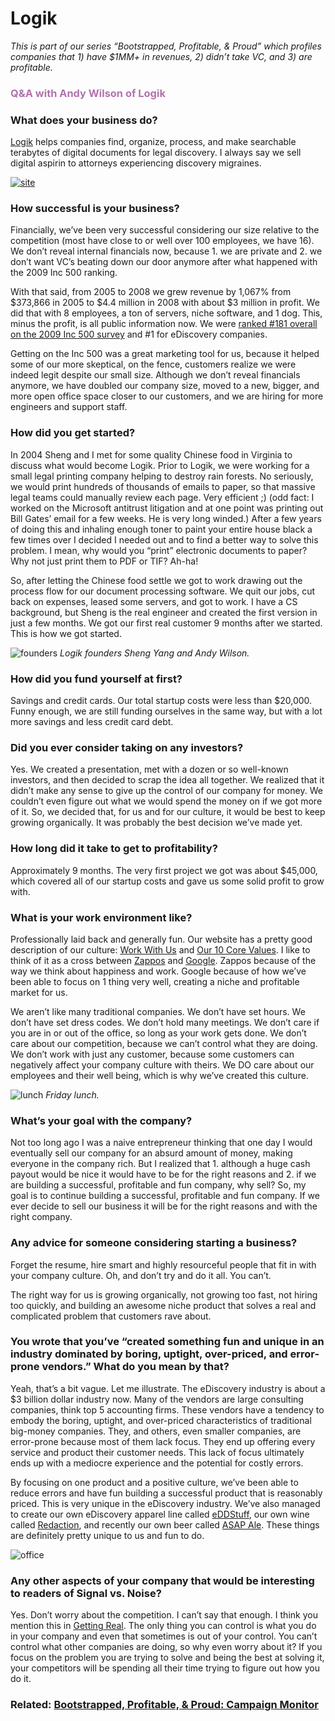 # Logik

<em>This is part of our series “Bootstrapped, Profitable, &amp; Proud” which profiles companies that 1) have $1MM+ in revenues, 2) didn’t take VC, and 3) are profitable.</em>

### <span style="color: #b173ad;">Q&amp;A with Andy Wilson of Logik</span>

### What does your business do?
<a href="http://logik.com/">Logik</a> helps companies find, organize, process, and make searchable terabytes of digital documents for legal discovery. I always say we sell digital aspirin to attorneys experiencing discovery migraines.

<a href="http://logik.com/" class="image">![site](assets/images/logik_website1.jpg)</a>

### How successful is your business?
Financially, we’ve been very successful considering our size relative to the competition (most have close to or well over 100 employees, we have 16). We don’t reveal internal financials now, because 1. we are private and 2. we don’t want VC’s beating down our door anymore after what happened with the 2009 Inc 500 ranking.

With that said, from 2005 to 2008 we grew revenue by 1,067% from $373,866 in 2005 to $4.4 million in 2008 with about $3 million in profit. We did that with 8 employees, a ton of servers, niche software, and 1 dog. This, minus the profit, is all public information now. We were <a href="http://www.inc.com/inc5000/2009/company-profile.html?id=200901810">ranked #181 overall on the 2009 Inc 500 survey</a> and #1 for eDiscovery companies.

Getting on the Inc 500 was a great marketing tool for us, because it helped some of our more skeptical, on the fence, customers realize we were indeed legit despite our small size. Although we don’t reveal financials anymore, we have doubled our company size, moved to a new, bigger, and more open office space closer to our customers, and we are hiring for more engineers and support staff.

### How did you get started?
In 2004 Sheng and I met for some quality Chinese food in Virginia to discuss what would become Logik. Prior to Logik, we were working for a small legal printing company helping to destroy rain forests. No seriously, we would print hundreds of thousands of emails to paper, so that massive legal teams could manually review each page. Very efficient ;) (odd fact: I worked on the Microsoft antitrust litigation and at one point was printing out Bill Gates’ email for a few weeks. He is very long winded.) After a few years of doing this and inhaling enough toner to paint your entire house black a few times over I decided I needed out and to find a better way to solve this problem. I mean, why would you “print” electronic documents to paper? Why not just print them to <span class="caps">PDF</span> or <span class="caps">TIF</span>? Ah-ha!

So, after letting the Chinese food settle we got to work drawing out the process flow for our document processing software. We quit our jobs, cut back on expenses, leased some servers, and got to work. I have a CS background, but Sheng is the real engineer and created the first version in just a few months. We got our first real customer 9 months after we started. This is how we got started.

![founders](assets/images/logik_founders.jpg)
<em>Logik founders Sheng Yang and Andy Wilson.</em>

### How did you fund yourself at first?
Savings and credit cards. Our total startup costs were less than $20,000. Funny enough, we are still funding ourselves in the same way, but with a lot more savings and less credit card debt.

### Did you ever consider taking on any investors?
Yes. We created a presentation, met with a dozen or so well-known investors, and then decided to scrap the idea all together. We realized that it didn’t make any sense to give up the control of our company for money. We couldn’t even figure out what we would spend the money on if we got more of it. So, we decided that, for us and for our culture, it would be best to keep growing organically. It was probably the best decision we’ve made yet.

### How long did it take to get to profitability?
Approximately 9 months. The very first project we got was about $45,000, which covered all of our startup costs and gave us some solid profit to grow with.

### What is your work environment like?
Professionally laid back and generally fun. Our website has a pretty good description of our culture: <a href="http://logik.com/about/work_with_us/">Work With Us</a> and <a href="http://logik.com/about/our_values">Our 10 Core Values</a>. I like to think of it as a cross between <a href="http://www.zappos.com/">Zappos</a> and <a href="http://www.google.com/">Google</a>. Zappos because of the way we think about happiness and work. Google because of how we’ve been able to focus on 1 thing very well, creating a niche and profitable market for us.

We aren’t like many traditional companies. We don’t have set hours. We don’t have set dress codes. We don’t hold many meetings. We don’t care if you are in or out of the office, so long as your work gets done. We don’t care about our competition, because we can’t control what they are doing. We don’t work with just any customer, because some customers can negatively affect your company culture with theirs. We DO care about our employees and their well being, which is why we’ve created this culture.

![lunch](assets/images/logik_fridaylunch.jpg)
<em>Friday lunch.</em>

### What’s your goal with the company?
Not too long ago I was a naive entrepreneur thinking that one day I would eventually sell our company for an absurd amount of money, making everyone in the company rich. But I realized that 1. although a huge cash payout would be nice it would have to be for the right reasons and 2. if we are building a successful, profitable and fun company, why sell? So, my goal is to continue building a successful, profitable and fun company. If we ever decide to sell our business it will be for the right reasons and with the right company.

### Any advice for someone considering starting a business?
Forget the resume, hire smart and highly resourceful people that fit in with your company culture. Oh, and don’t try and do it all. You can’t.

The right way for us is growing organically, not growing too fast, not hiring too quickly, and building an awesome niche product that solves a real and complicated problem that customers rave about.

### You wrote that you’ve “created something fun and unique in an industry dominated by boring, uptight, over-priced, and error-prone vendors.” What do you mean by that?
Yeah, that’s a bit vague. Let me illustrate. The eDiscovery industry is about a $3 billion dollar industry now. Many of the vendors are large consulting companies, think top 5 accounting firms. These vendors have a tendency to embody the boring, uptight, and over-priced characteristics of traditional big-money companies. They, and others, even smaller companies, are error-prone because most of them lack focus. They end up offering every service and product their customer needs. This lack of focus ultimately ends up with a mediocre experience and the potential for costly errors.

By focusing on one product and a positive culture, we’ve been able to reduce errors and have fun building a successful product that is reasonably priced. This is very unique in the eDiscovery industry. We’ve also managed to create our own eDiscovery apparel line called <a href="http://eddstuff.com/">eDDStuff</a>, our own wine called <a href="http://logik.com/information/redaction">Redaction</a>, and recently our own beer called <a href="http://logik.com/whats_new/entry/asap_ale_-_worlds_1st_ediscovery_beer"><span class="caps">ASAP</span> Ale</a>. These things are definitely pretty unique to us and fun to do.

![office](assets/images/logik_redaction_tasting.jpg)

### Any other aspects of your company that would be interesting to readers of Signal vs. Noise?
Yes. Don’t worry about the competition. I can’t say that enough. I think you mention this in <a href="http://gettingreal.37signals.com/">Getting Real</a>. The only thing you can control is what you do in your company and even that sometimes is out of your control. You can’t control what other companies are doing, so why even worry about it? If you focus on the problem you are trying to solve and being the best at solving it, your competitors will be spending all their time trying to figure out how you do it.

### Related: <a href="http://37signals.com/svn/posts/2342-bootstrapped-profitable-proud-campaign-monitor">Bootstrapped, Profitable, &amp; Proud: Campaign Monitor</a>

